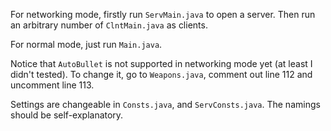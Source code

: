 For networking mode, firstly run `ServMain.java` to open a server. Then run an arbitrary number of `ClntMain.java` as clients.

For normal mode, just run `Main.java`.

Notice that `AutoBullet` is not supported in networking mode yet (at least I didn't tested). To change it, go to `Weapons.java`, comment out line 112 and uncomment line 113.

Settings are changeable in `Consts.java`, and `ServConsts.java`. The namings should be self-explanatory.